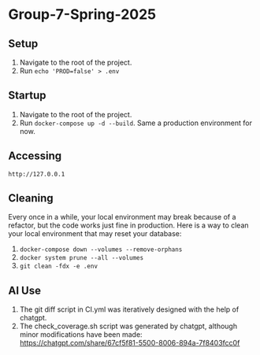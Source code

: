 # Group-7-Spring-2025
## Setup
1. Navigate to the root of the project.
2. Run `echo 'PROD=false' > .env`

## Startup
1. Navigate to the root of the project.
2. Run `docker-compose up -d --build`.  Same a production environment for now.

## Accessing
`http://127.0.0.1`

## Cleaning
Every once in a while, your local environment may break because of a refactor, but the code works just fine in production.  Here is a way to clean your local environment that may reset your database:
1. `docker-compose down --volumes --remove-orphans`
2. `docker system prune --all --volumes`
3. `git clean -fdx -e .env`

## AI Use
1. The git diff script in CI.yml was iteratively designed with the help of chatgpt.
2. The check_coverage.sh script was generated by chatgpt, although minor modifications have been made: https://chatgpt.com/share/67cf5f81-5500-8006-894a-7f8403fcc0f
